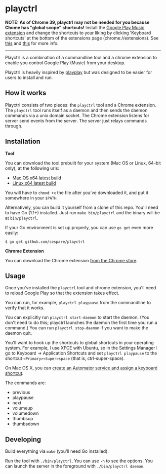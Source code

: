 # playctrl

**NOTE: As of Chrome 39, playctrl may not be needed for you because Chome has "global scope" shortcuts!**
Install the [Google Play Music
extension](https://chrome.google.com/webstore/detail/google-play-music/fahmaaghhglfmonjliepjlchgpgfmobi) and
change the shortcuts to your liking by clicking 'Keyboard shortcuts' at the bottom of the extensions page
(chrome://extensions). See [this](https://plus.google.com/+FrancoisBeaufort/posts/SDDSiLV5WVF) and
[this](http://www.omgchrome.com/keyboard-control-scope-chrome-extensions/) for more info.

---

Playctrl is a combination of a commandline tool and a chrome extension to enable you control Google Play
(Music) from your desktop.

Playctrl is heavily inspired by [playplay](https://github.com/jsharkey/playplay) but was designed to be easier
for users to install and run.

## How it works

Playctrl consists of two pieces: the `playctrl` tool and a Chrome extension. The `playctrl` tool runs itself
as a daemon and then sends the daemon commands via a unix domain socket. The Chrome extension listens for
server send events from the server. The server just relays commands through.

## Installation

**Tool**

You can download the tool prebuilt for your system (Mac OS or Linux, 64-bit only), at the following urls:

* [Mac OS x64 latest build](http://dl.ctrl-c.us/playctrl-darwin-x64-latest)
* [Linux x64 latest build](http://dl.ctrl-c.us/playctrl-linux-x64-latest)

You will have to `chmod +x` the file after you've downloaded it, and put it somewhere in your `$PATH`.

Alternatively, you can build it yourself from a clone of this repo. You'll need to have Go (1.1+) installed.
Just run `make bin/playctrl` and the binary will be at `bin/playctrl`.

If your Go environment is set up properly, you can use `go get` even more easily:

    $ go get github.com/cespare/playctrl

**Chrome Extension**

You can download the Chrome extension [from the Chrome
store](https://chrome.google.com/webstore/detail/playctrl/loakeafbjkkagnmmlpadfmknpeedckjg).

## Usage

Once you've installed the `playctrl` tool and chrome extension, you'll need to reload Google Play so that the
extension takes effect.

You can run, for example, `playctrl playpause` from the commandline to verify that it works.

You can explicitly run `playctrl start-daemon` to start the daemon. (You don't need to do this; playctrl
launches the daemon the first time you run a command.)  You can run `playctrl stop-daemon` if you want to make
the daemon quit.

You'll want to hook up the shortcuts to global shortcuts in your operating system. For example, I use XFCE
with Ubuntu, so in the Settings Manager I go to Keyboard -> Application Shortcuts and set `playctrl playpause`
to the shortcut `<Primary><Super>space` (that is, ctrl-super-space).

On Mac OS X, you can [create an Automator service and assign a keyboard
shortcut](http://computers.tutsplus.com/tutorials/how-to-launch-any-app-with-a-keyboard-shortcut--mac-31463).

The commands are:

* previous
* playpause
* next
* volumeup
* volumedown
* thumbsup
* thumbsdown

## Developing

Build everything via `make` (you'll need Go installed).

Run the tool with `./bin/playctrl`. You can use `-h` to see the options. You can launch the server in the
foreground with `./bin/playctrl daemon`.
